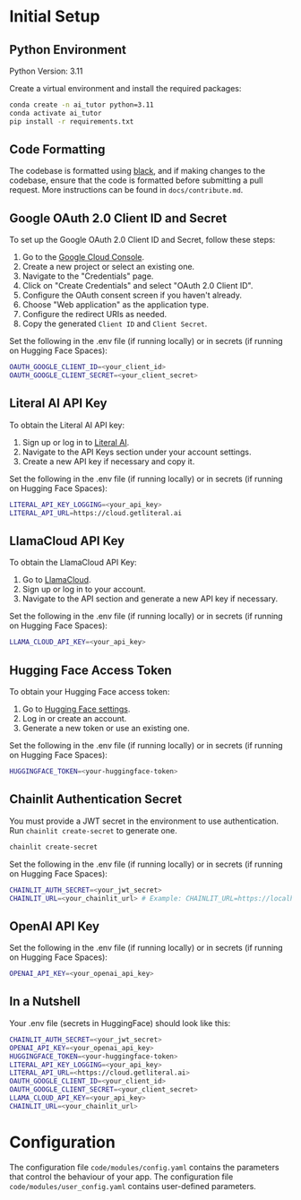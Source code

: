 # Initial Setup

## Python Environment

Python Version: 3.11

Create a virtual environment and install the required packages:

```bash
conda create -n ai_tutor python=3.11
conda activate ai_tutor
pip install -r requirements.txt
```

## Code Formatting

The codebase is formatted using [black](https://github.com/psf/black), and if making changes to the codebase, ensure that the code is formatted before submitting a pull request. More instructions can be found in `docs/contribute.md`.

## Google OAuth 2.0 Client ID and Secret

To set up the Google OAuth 2.0 Client ID and Secret, follow these steps:

1. Go to the [Google Cloud Console](https://console.cloud.google.com/apis/credentials).
2. Create a new project or select an existing one.
3. Navigate to the "Credentials" page.
4. Click on "Create Credentials" and select "OAuth 2.0 Client ID".
5. Configure the OAuth consent screen if you haven't already.
6. Choose "Web application" as the application type.
7. Configure the redirect URIs as needed.
8. Copy the generated `Client ID` and `Client Secret`.

Set the following in the .env file (if running locally) or in secrets (if running on Hugging Face Spaces):

```bash
OAUTH_GOOGLE_CLIENT_ID=<your_client_id>
OAUTH_GOOGLE_CLIENT_SECRET=<your_client_secret>
```

## Literal AI API Key

To obtain the Literal AI API key:

1. Sign up or log in to [Literal AI](https://cloud.getliteral.ai/).
2. Navigate to the API Keys section under your account settings.
3. Create a new API key if necessary and copy it.

Set the following in the .env file (if running locally) or in secrets (if running on Hugging Face Spaces):

```bash
LITERAL_API_KEY_LOGGING=<your_api_key>
LITERAL_API_URL=https://cloud.getliteral.ai
```

## LlamaCloud API Key

To obtain the LlamaCloud API Key:

1. Go to [LlamaCloud](https://cloud.llamaindex.ai/).
2. Sign up or log in to your account.
3. Navigate to the API section and generate a new API key if necessary.

Set the following in the .env file (if running locally) or in secrets (if running on Hugging Face Spaces):

```bash
LLAMA_CLOUD_API_KEY=<your_api_key>
```

## Hugging Face Access Token

To obtain your Hugging Face access token:

1. Go to [Hugging Face settings](https://huggingface.co/settings/tokens).
2. Log in or create an account.
3. Generate a new token or use an existing one.

Set the following in the .env file (if running locally) or in secrets (if running on Hugging Face Spaces):

```bash
HUGGINGFACE_TOKEN=<your-huggingface-token>
```

## Chainlit Authentication Secret

You must provide a JWT secret in the environment to use authentication. Run `chainlit create-secret` to generate one.
    
```bash
chainlit create-secret
```

Set the following in the .env file (if running locally) or in secrets (if running on Hugging Face Spaces):

```bash
CHAINLIT_AUTH_SECRET=<your_jwt_secret>
CHAINLIT_URL=<your_chainlit_url> # Example: CHAINLIT_URL=https://localhost:8000
```

## OpenAI API Key

Set the following in the .env file (if running locally) or in secrets (if running on Hugging Face Spaces):

```bash
OPENAI_API_KEY=<your_openai_api_key>
```

## In a Nutshell

Your .env file (secrets in HuggingFace) should look like this:

```bash
CHAINLIT_AUTH_SECRET=<your_jwt_secret>
OPENAI_API_KEY=<your_openai_api_key>
HUGGINGFACE_TOKEN=<your-huggingface-token>
LITERAL_API_KEY_LOGGING=<your_api_key>
LITERAL_API_URL=<https://cloud.getliteral.ai>
OAUTH_GOOGLE_CLIENT_ID=<your_client_id>
OAUTH_GOOGLE_CLIENT_SECRET=<your_client_secret>
LLAMA_CLOUD_API_KEY=<your_api_key>
CHAINLIT_URL=<your_chainlit_url>
```


# Configuration

The configuration file `code/modules/config.yaml` contains the parameters that control the behaviour of your app.
The configuration file `code/modules/user_config.yaml` contains user-defined parameters.